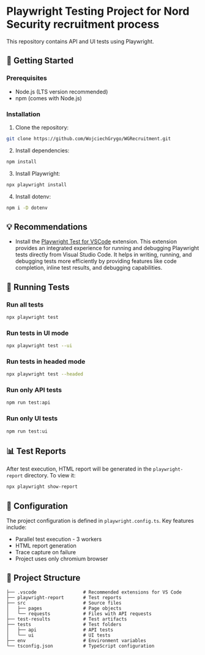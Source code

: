 # Playwright Testing Project for Nord Security recruitment process

This repository contains API and UI tests using Playwright.

## 🚀 Getting Started

### Prerequisites

- Node.js (LTS version recommended)
- npm (comes with Node.js)

### Installation

1. Clone the repository:
```bash
git clone https://github.com/WojciechGrygo/WGRecruitment.git
```

2. Install dependencies:
```bash
npm install
```

3. Install Playwright:
```bash
npx playwright install
```

4. Install dotenv:
```bash
npm i -D dotenv
```

## 💡 Recommendations

- Install the [Playwright Test for VSCode](https://marketplace.visualstudio.com/items?itemName=ms-playwright.playwright) extension. This extension provides an integrated experience for running and debugging Playwright tests directly from Visual Studio Code. It helps in writing, running, and debugging tests more efficiently by providing features like code completion, inline test results, and debugging capabilities.

## 🧪 Running Tests

### Run all tests
```bash
npx playwright test
```

### Run tests in UI mode
```bash
npx playwright test --ui
```

### Run tests in headed mode
```bash
npx playwright test --headed
```

### Run only API tests
```bash
npm run test:api
```

### Run only UI tests
```bash
npm run test:ui
```

## 📊 Test Reports

After test execution, HTML report will be generated in the `playwright-report` directory. To view it:
```bash
npx playwright show-report
```

## 🔧 Configuration

The project configuration is defined in `playwright.config.ts`. Key features include:
- Parallel test execution - 3 workers
- HTML report generation
- Trace capture on failure
- Project uses only chromium browser

## 📁 Project Structure

```
├── .vscode                 # Recommended extensions for VS Code
├── playwright-report       # Test reports
├── src                     # Source files
│   ├── pages               # Page objects
│   └── requests            # Files with API requests
├── test-results            # Test artifacts
├── tests                   # Test folders
│   ├── api                 # API tests
│   └── ui                  # UI tests
├── env                     # Environment variables
└── tsconfig.json           # TypeScript configuration
```